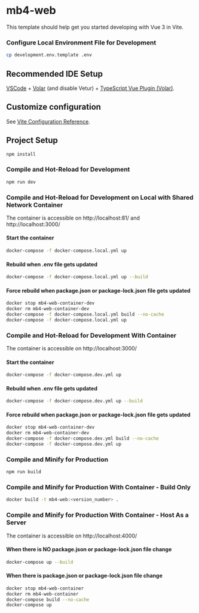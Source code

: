 # mb4-web

This template should help get you started developing with Vue 3 in Vite.

### Configure Local Environment File for Development
```sh
cp development.env.template .env
```


## Recommended IDE Setup

[VSCode](https://code.visualstudio.com/) + [Volar](https://marketplace.visualstudio.com/items?itemName=johnsoncodehk.volar) (and disable Vetur) + [TypeScript Vue Plugin (Volar)](https://marketplace.visualstudio.com/items?itemName=johnsoncodehk.vscode-typescript-vue-plugin).

## Customize configuration

See [Vite Configuration Reference](https://vitejs.dev/config/).


## Project Setup

```sh
npm install
```


### Compile and Hot-Reload for Development
```sh
npm run dev
```


### Compile and Hot-Reload for Development on Local with Shared Network Container
The container is accessible on http://localhost:81/ and http://localhost:3000/

#### Start the container
```sh
docker-compose -f docker-compose.local.yml up
```

#### Rebuild when .env file gets updated
```sh
docker-compose -f docker-compose.local.yml up --build
```

#### Force rebuild when package.json or package-lock.json file gets updated
```sh
docker stop mb4-web-container-dev
docker rm mb4-web-container-dev
docker-compose -f docker-compose.local.yml build --no-cache
docker-compose -f docker-compose.local.yml up
```


### Compile and Hot-Reload for Development With Container
The container is accessible on http://localhost:3000/

#### Start the container
```sh
docker-compose -f docker-compose.dev.yml up
```

#### Rebuild when .env file gets updated
```sh
docker-compose -f docker-compose.dev.yml up --build
```

#### Force rebuild when package.json or package-lock.json file gets updated
```sh
docker stop mb4-web-container-dev
docker rm mb4-web-container-dev
docker-compose -f docker-compose.dev.yml build --no-cache
docker-compose -f docker-compose.dev.yml up
```


### Compile and Minify for Production
```sh
npm run build
```


### Compile and Minify for Production With Container - Build Only
```sh
docker build -t mb4-web:<version_number> .
```


### Compile and Minify for Production With Container - Host As a Server
The container is accessible on http://localhost:4000/

#### When there is NO package.json or package-lock.json file change 
```sh
docker-compose up --build
```

#### When there is package.json or package-lock.json file change 
```sh
docker stop mb4-web-container
docker rm mb4-web-container
docker-compose build --no-cache
docker-compose up
```